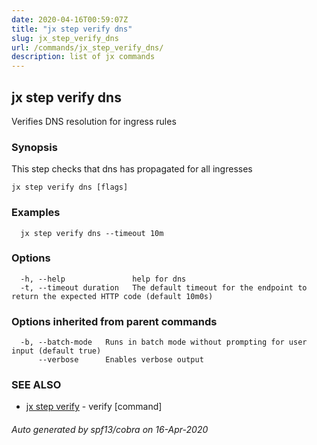 ```yaml
---
date: 2020-04-16T00:59:07Z
title: "jx step verify dns"
slug: jx_step_verify_dns
url: /commands/jx_step_verify_dns/
description: list of jx commands
---
```

## jx step verify dns

Verifies DNS resolution for ingress rules

### Synopsis

This step checks that dns has propagated for all ingresses

```
jx step verify dns [flags]
```

### Examples

```
  jx step verify dns --timeout 10m
```

### Options

```
  -h, --help               help for dns
  -t, --timeout duration   The default timeout for the endpoint to return the expected HTTP code (default 10m0s)
```

### Options inherited from parent commands

```
  -b, --batch-mode   Runs in batch mode without prompting for user input (default true)
      --verbose      Enables verbose output
```

### SEE ALSO

* [jx step verify](/commands/jx_step_verify/)	 - verify [command]

###### Auto generated by spf13/cobra on 16-Apr-2020
